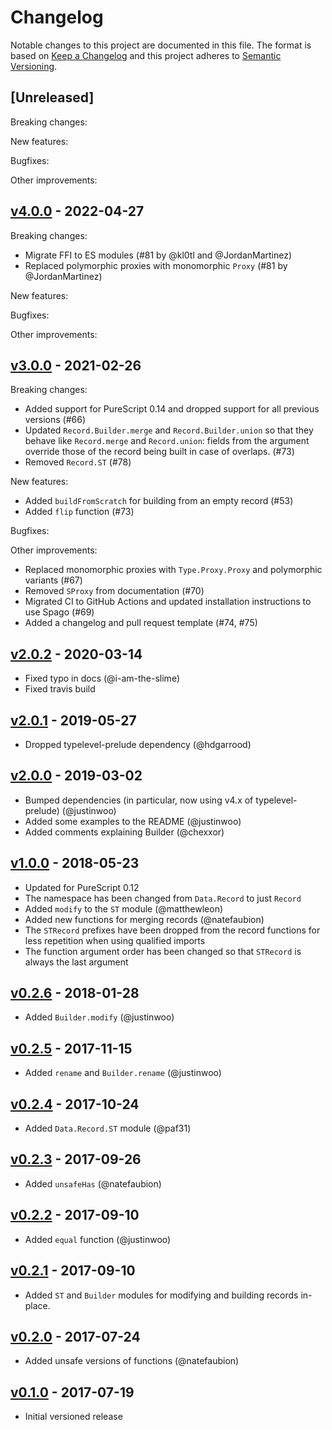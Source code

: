 # Changelog

Notable changes to this project are documented in this file. The format is based on [Keep a Changelog](https://keepachangelog.com/en/1.0.0/) and this project adheres to [Semantic Versioning](https://semver.org/spec/v2.0.0.html).

## [Unreleased]

Breaking changes:

New features:

Bugfixes:

Other improvements:

## [v4.0.0](https://github.com/purescript/purescript-record/releases/tag/v4.0.0) - 2022-04-27

Breaking changes:
- Migrate FFI to ES modules (#81 by @kl0tl and @JordanMartinez)
- Replaced polymorphic proxies with monomorphic `Proxy` (#81 by @JordanMartinez)

New features:

Bugfixes:

Other improvements:

## [v3.0.0](https://github.com/purescript/purescript-record/releases/tag/v3.0.0) - 2021-02-26

Breaking changes:
- Added support for PureScript 0.14 and dropped support for all previous versions (#66)
- Updated `Record.Builder.merge` and `Record.Builder.union` so that they behave like `Record.merge` and `Record.union`: fields from the argument override those of the record being built in case of overlaps. (#73)
- Removed `Record.ST` (#78)

New features:
- Added `buildFromScratch` for building from an empty record (#53)
- Added `flip` function (#73)

Bugfixes:

Other improvements:
- Replaced monomorphic proxies with `Type.Proxy.Proxy` and polymorphic variants (#67)
- Removed `SProxy` from documentation (#70)
- Migrated CI to GitHub Actions and updated installation instructions to use Spago (#69)
- Added a changelog and pull request template (#74, #75)

## [v2.0.2](https://github.com/purescript/purescript-record/releases/tag/v2.0.2) - 2020-03-14

- Fixed typo in docs (@i-am-the-slime)
- Fixed travis build

## [v2.0.1](https://github.com/purescript/purescript-record/releases/tag/v2.0.1) - 2019-05-27

- Dropped typelevel-prelude dependency (@hdgarrood)

## [v2.0.0](https://github.com/purescript/purescript-record/releases/tag/v2.0.0) - 2019-03-02

- Bumped dependencies (in particular, now using v4.x of typelevel-prelude) (@justinwoo)
- Added some examples to the README (@justinwoo)
- Added comments explaining Builder (@chexxor)

## [v1.0.0](https://github.com/purescript/purescript-record/releases/tag/v1.0.0) - 2018-05-23

- Updated for PureScript 0.12
- The namespace has been changed from `Data.Record` to just `Record`
- Added `modify` to the `ST` module (@matthewleon)
- Added new functions for merging records (@natefaubion)
- The `STRecord` prefixes have been dropped from the record functions for less repetition when using qualified imports
- The function argument order has been changed so that `STRecord` is always the last argument

## [v0.2.6](https://github.com/purescript/purescript-record/releases/tag/v0.2.6) - 2018-01-28

- Added `Builder.modify` (@justinwoo)

## [v0.2.5](https://github.com/purescript/purescript-record/releases/tag/v0.2.5) - 2017-11-15

- Added `rename` and `Builder.rename` (@justinwoo)

## [v0.2.4](https://github.com/purescript/purescript-record/releases/tag/v0.2.4) - 2017-10-24

- Added `Data.Record.ST` module (@paf31)

## [v0.2.3](https://github.com/purescript/purescript-record/releases/tag/v0.2.3) - 2017-09-26

- Added `unsafeHas` (@natefaubion)

## [v0.2.2](https://github.com/purescript/purescript-record/releases/tag/v0.2.2) - 2017-09-10

- Added `equal` function (@justinwoo)

## [v0.2.1](https://github.com/purescript/purescript-record/releases/tag/v0.2.1) - 2017-09-10

- Added `ST` and `Builder` modules for modifying and building records in-place.

## [v0.2.0](https://github.com/purescript/purescript-record/releases/tag/v0.2.0) - 2017-07-24

- Added unsafe versions of functions (@natefaubion)

## [v0.1.0](https://github.com/purescript/purescript-record/releases/tag/v0.1.0) - 2017-07-19

- Initial versioned release
